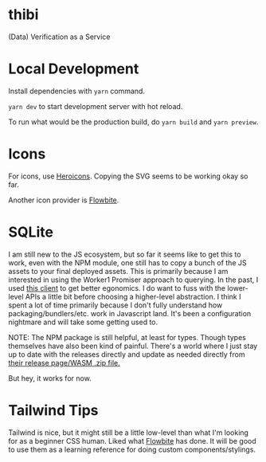 # thibi

(Data) Verification as a Service

# Local Development

Install dependencies with `yarn` command.

`yarn dev` to start development server with hot reload.

To run what would be the production build, do `yarn build` and `yarn preview`.

# Icons

For icons, use [Heroicons](https://heroicons.com/). Copying the SVG seems to be working okay so far.

Another icon provider is [Flowbite](https://flowbite.com/icons/).

# SQLite

I am still new to the JS ecosystem, but so far it seems like to get this to work, even with the NPM module, one still has to copy a bunch of the JS assets to your final deployed assets. This is primarily because I am interested in using the Worker1 Promiser approach to querying. In the past, I used [this client](https://github.com/magieno/sqlite-client-demo/tree/master) to get better egonomics. I do want to fuss with the lower-level APIs a little bit before choosing a higher-level abstraction. I think I spent a lot of time primarily because I don't fully understand how packaging/bundlers/etc. work in Javascript land. It's been a configuration nightmare and will take some getting used to.

NOTE: The NPM package is still helpful, at least for types. Though types themselves have also been kind of painful. There's a world where I just stay up to date with the releases directly and update as needed directly from [their release page/WASM .zip file.](https://sqlite.org/download.html)

But hey, it works for now.

# Tailwind Tips

Tailwind is nice, but it might still be a little low-level than what I'm looking for as a beginner CSS human. Liked what [Flowbite](https://flowbite.com/docs/components/forms/#file-upload) has done. It will be good to use them as a learning reference for doing custom components/stylings.
